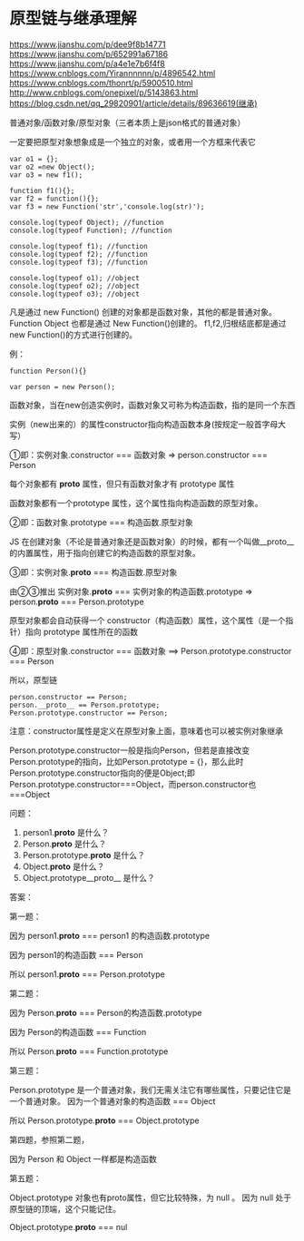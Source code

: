 # 原型链与继承理解

https://www.jianshu.com/p/dee9f8b14771
https://www.jianshu.com/p/652991a67186
https://www.jianshu.com/p/a4e1e7b6f4f8
https://www.cnblogs.com/Yirannnnnn/p/4896542.html
https://www.cnblogs.com/thonrt/p/5900510.html
http://www.cnblogs.com/onepixel/p/5143863.html
https://blog.csdn.net/qq_29820901/article/details/89636619(继承)

普通对象/函数对象/原型对象（三者本质上是json格式的普通对象）

一定要把原型对象想象成是一个独立的对象，或者用一个方框来代表它

```
var o1 = {}; 
var o2 =new Object();
var o3 = new f1();

function f1(){}; 
var f2 = function(){};
var f3 = new Function('str','console.log(str)');

console.log(typeof Object); //function 
console.log(typeof Function); //function  

console.log(typeof f1); //function 
console.log(typeof f2); //function 
console.log(typeof f3); //function   

console.log(typeof o1); //object 
console.log(typeof o2); //object 
console.log(typeof o3); //object
```

凡是通过 new Function() 创建的对象都是函数对象，其他的都是普通对象。Function Object 也都是通过 New Function()创建的。
f1,f2,归根结底都是通过 new Function()的方式进行创建的。

例：
```
function Person(){}

var person = new Person();
```

函数对象，当在new创造实例时，函数对象又可称为构造函数，指的是同一个东西

实例（new出来的）的属性constructor指向构造函数本身(按规定一般首字母大写）

①即：实例对象.constructor === 函数对象 => person.constructor === Person

每个对象都有 __proto__ 属性，但只有函数对象才有 prototype 属性

函数对象都有一个prototype 属性，这个属性指向构造函数的原型对象。

②即：函数对象.prototype === 构造函数.原型对象

JS 在创建对象（不论是普通对象还是函数对象）的时候，都有一个叫做__proto__ 的内置属性，用于指向创建它的构造函数的原型对象。

③即：实例对象.__proto__ === 构造函数.原型对象

由②③推出
实例对象.__proto__ === 实例对象的构造函数.prototype 
=> person.__proto__ === Person.prototype

原型对象都会自动获得一个 constructor（构造函数）属性，这个属性（是一个指针）指向 prototype 属性所在的函数

④即：原型对象.constructor === 函数对象 ==> Person.prototype.constructor === Person


所以，原型链
```
person.constructor == Person;
person.__proto__ == Person.prototype;
Person.prototype.constructor == Person;
```
注意：constructor属性是定义在原型对象上面，意味着也可以被实例对象继承


Person.prototype.constructor一般是指向Person，但若是直接改变Person.prototype的指向，比如Person.prototype = {}，那么此时Person.prototype.constructor指向的便是Object;即Person.prototype.constructor===Object，而person.constructor也===Object

问题：

1. person1.__proto__ 是什么？
2. Person.__proto__ 是什么？
3. Person.prototype.__proto__ 是什么？
4. Object.__proto__ 是什么？
5. Object.prototype__proto__ 是什么？

答案：

第一题：

因为 person1.__proto__ === person1 的构造函数.prototype

因为 person1的构造函数 === Person

所以 person1.__proto__ === Person.prototype


第二题：

因为 Person.__proto__ === Person的构造函数.prototype

因为 Person的构造函数 === Function

所以 Person.__proto__ === Function.prototype


第三题：

Person.prototype 是一个普通对象，我们无需关注它有哪些属性，只要记住它是一个普通对象。
因为一个普通对象的构造函数 === Object

所以 Person.prototype.__proto__ === Object.prototype


第四题，参照第二题，

因为 Person 和 Object 一样都是构造函数


第五题：

Object.prototype 对象也有proto属性，但它比较特殊，为 null 。
因为 null 处于原型链的顶端，这个只能记住。

Object.prototype.__proto__ === nul

